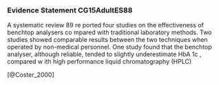 ### Evidence Statement CG15AdultES88
A systematic review 89 re ported four studies on the effectiveness of benchtop analysers co mpared with traditional laboratory methods. Two studies showed comparable results between the two techniques when operated by non-medical personnel. One study found that the benchtop analyser, although reliable, tended to slightly underestimate HbA 1c , compared w ith high performance liquid chromatography (HPLC)



[@Coster_2000]
